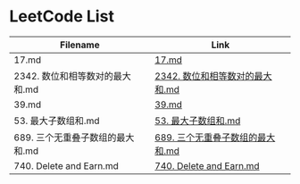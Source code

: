 # LeetCode List

| Filename | Link |
|---|---|
| 17.md | [17.md](./leetcode/17.md) |
| 2342. 数位和相等数对的最大和.md | [2342. 数位和相等数对的最大和.md](./leetcode/2342.%20数位和相等数对的最大和.md) |
| 39.md | [39.md](./leetcode/39.md) |
| 53. 最大子数组和.md | [53. 最大子数组和.md](./leetcode/53.%20最大子数组和.md) |
| 689. 三个无重叠子数组的最大和.md | [689. 三个无重叠子数组的最大和.md](./leetcode/689.%20三个无重叠子数组的最大和.md) |
| 740. Delete and Earn.md | [740. Delete and Earn.md](./leetcode/740.%20Delete%20and%20Earn.md) |
